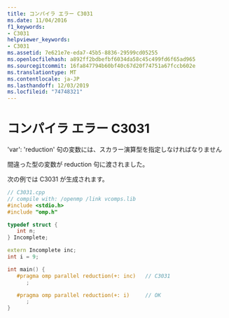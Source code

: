 ```yaml
---
title: コンパイラ エラー C3031
ms.date: 11/04/2016
f1_keywords:
- C3031
helpviewer_keywords:
- C3031
ms.assetid: 7e621e7e-eda7-45b5-8836-29599cd05255
ms.openlocfilehash: a892ff2bdbefbf6034da58c45c499fd6f65ad965
ms.sourcegitcommit: 16fa847794b60bf40c67d20f74751a67fccb602e
ms.translationtype: MT
ms.contentlocale: ja-JP
ms.lasthandoff: 12/03/2019
ms.locfileid: "74748321"
---
```

# <a name="compiler-error-c3031"></a>コンパイラ エラー C3031

'var': 'reduction' 句の変数には、スカラー演算型を指定しなければなりません

間違った型の変数が reduction 句に渡されました。

次の例では C3031 が生成されます。

```cpp
// C3031.cpp
// compile with: /openmp /link vcomps.lib
#include <stdio.h>
#include "omp.h"

typedef struct {
   int n;
} Incomplete;

extern Incomplete inc;
int i = 9;

int main() {
   #pragma omp parallel reduction(+: inc)   // C3031
      ;

   #pragma omp parallel reduction(+: i)     // OK
      ;
}
```
